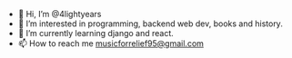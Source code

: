 - 👋 Hi, I’m @4lightyears
- 👀 I’m interested in programming, backend web dev, books and history.
- 🌱 I’m currently learning django and react.
- 📫 How to reach me musicforrelief95@gmail.com

<!---
4lightyears/4lightyears is a ✨ special ✨ repository because its `README.md` (this file) appears on your GitHub profile.
You can click the Preview link to take a look at your changes.
--->
